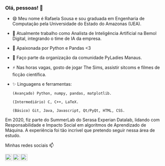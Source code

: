 <!--
**rafaelaprm/rafaelaprm** is a ✨ _special_ ✨ repository because its `README.md` (this file) appears on your GitHub profile.

Here are some ideas to get you started:

- 🔭 I’m currently working on ...
- 🌱 I’m currently learning ...
- 👯 I’m looking to collaborate on ...
- 🤔 I’m looking for help with ...
- 💬 Ask me about ...
- 📫 How to reach me: ...
- 😄 Pronouns: ...
- ⚡ Fun fact: ...
-->

### Olá, pessoas! 👋

- 😄 Meu nome é Rafaela Sousa e sou graduada em Engenharia de Computação pela Universidade do Estado do Amazonas (UEA). 
- 🔭 Atualmente trabalho como Analista de Inteligência Artificial na Bemol Digital, integrando o time de IA da empresa. 
- 🌱 Apaixonada por Python e Pandas <3
- 👯 Faço parte da organização da comunidade PyLadies Manaus. 
- ⚡ Nas horas vagas, gosto de jogar The Sims, assistir sitcoms e filmes de ficção científica.
- ✨ Linguagens e ferramentas: 

      (Avançado) Python, numpy, pandas, matplotlib. 
      
      (Intermediário) C, C++, LaTeX. 
      
      (Básico) Git, Java, Javascript, Qt/PyQt, HTML, CSS.


Em 2020, fiz parte do SummerLab do Serasa Experian Datalab, lidando com Responsabilidade e Impacto Social em algoritmos de Aprendizado de Máquina. A experiência foi tão incrível que pretendo seguir nessa área de estudo. 


Minhas redes sociais 📫

<a target="_blank" href="https://www.linkedin.com/in/rafaelaprm/">
  <img align="left" alt="LinkdeIN" width="22px" src="https://cdn.jsdelivr.net/npm/simple-icons@v3/icons/linkedin.svg" />
</a>
<a target="_blank" href="https://www.instagram.com/rafaelaprm/">
  <img align="left" alt="Instagram" width="22px" src="https://cdn.jsdelivr.net/npm/simple-icons@v3/icons/instagram.svg" />
</a>
<a target="_blank" href="mailto:rafaelaprm@gmail.com">
  <img align="left" alt="Gmail" width="22px" src="https://cdn.jsdelivr.net/npm/simple-icons@v3/icons/gmail.svg" />
</a>
